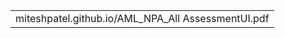 <table>
  <tr>
    <td>
            miteshpatel.github.io/AML_NPA_All AssessmentUI.pdf
      </td>
  </tr>
</table>

